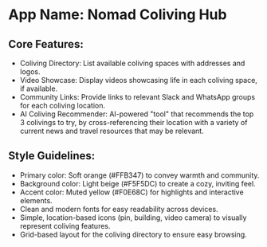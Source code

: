 # **App Name**: Nomad Coliving Hub

## Core Features:

- Coliving Directory: List available coliving spaces with addresses and logos.
- Video Showcase: Display videos showcasing life in each coliving space, if available.
- Community Links: Provide links to relevant Slack and WhatsApp groups for each coliving location.
- AI Coliving Recommender: AI-powered "tool" that recommends the top 3 colivings to try, by cross-referencing their location with a variety of current news and travel resources that may be relevant.

## Style Guidelines:

- Primary color: Soft orange (#FFB347) to convey warmth and community.
- Background color: Light beige (#F5F5DC) to create a cozy, inviting feel.
- Accent color: Muted yellow (#F0E68C) for highlights and interactive elements.
- Clean and modern fonts for easy readability across devices.
- Simple, location-based icons (pin, building, video camera) to visually represent coliving features.
- Grid-based layout for the coliving directory to ensure easy browsing.